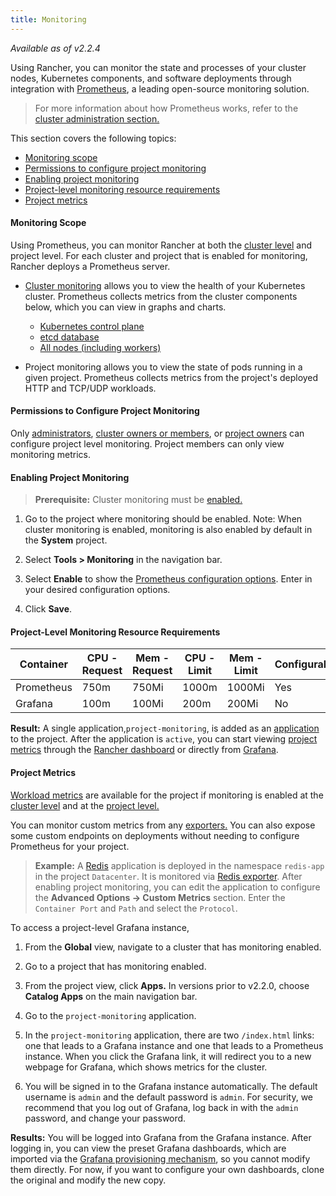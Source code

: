 ```yaml
---
title: Monitoring
---
```


_Available as of v2.2.4_

Using Rancher, you can monitor the state and processes of your cluster nodes, Kubernetes components, and software deployments through integration with [Prometheus](https://prometheus.io/), a leading open-source monitoring solution.

> For more information about how Prometheus works, refer to the [cluster administration section.](/docs/cluster-admin/tools/monitoring/#about-prometheus)

This section covers the following topics:

- [Monitoring scope](#monitoring-scope)
- [Permissions to configure project monitoring](#permissions-to-configure-project-monitoring)
- [Enabling project monitoring](#enabling-project-monitoring)
- [Project-level monitoring resource requirements](#project-level-monitoring-resource-requirements)
- [Project metrics](#project-metrics)

#### Monitoring Scope

Using Prometheus, you can monitor Rancher at both the [cluster level](/docs/cluster-admin/tools/monitoring/) and project level. For each cluster and project that is enabled for monitoring, Rancher deploys a Prometheus server.

- [Cluster monitoring](/docs/cluster-admin/tools/monitoring/) allows you to view the health of your Kubernetes cluster. Prometheus collects metrics from the cluster components below, which you can view in graphs and charts.

  - [Kubernetes control plane](/docs/cluster-admin/tools/monitoring/cluster-metrics/#kubernetes-components-metrics)
  - [etcd database](/docs/cluster-admin/tools/monitoring/cluster-metrics/#etcd-metrics)
  - [All nodes (including workers)](/docs/cluster-admin/tools/monitoring/cluster-metrics/#cluster-metrics)

- Project monitoring allows you to view the state of pods running in a given project. Prometheus collects metrics from the project's deployed HTTP and TCP/UDP workloads.

#### Permissions to Configure Project Monitoring

Only [administrators](/docs/admin-settings/rbac/global-permissions/), [cluster owners or members](/docs/admin-settings/rbac/cluster-project-roles/#cluster-roles), or [project owners](/docs/admin-settings/rbac/cluster-project-roles/#project-roles) can configure project level monitoring. Project members can only view monitoring metrics.

#### Enabling Project Monitoring

> **Prerequisite:** Cluster monitoring must be [enabled.](/docs/cluster-admin/tools/monitoring/)

1. Go to the project where monitoring should be enabled. Note: When cluster monitoring is enabled, monitoring is also enabled by default in the **System** project.

1. Select **Tools > Monitoring** in the navigation bar.

1. Select **Enable** to show the [Prometheus configuration options](/docs/cluster-admin/tools/monitoring/prometheus/). Enter in your desired configuration options.

1. Click **Save**.

#### Project-Level Monitoring Resource Requirements

| Container  | CPU - Request | Mem - Request | CPU - Limit | Mem - Limit | Configurable |
| ---------- | ------------- | ------------- | ----------- | ----------- | ------------ |
| Prometheus | 750m          | 750Mi         | 1000m       | 1000Mi      | Yes          |
| Grafana    | 100m          | 100Mi         | 200m        | 200Mi       | No           |

**Result:** A single application,`project-monitoring`, is added as an [application](/docs/catalog/apps/) to the project. After the application is `active`, you can start viewing [project metrics](#project-metrics) through the [Rancher dashboard](/docs/cluster-admin/tools/monitoring/#rancher-dashboard) or directly from [Grafana](/docs/cluster-admin/tools/monitoring/#grafana).

#### Project Metrics

[Workload metrics](/docs/cluster-admin/tools/monitoring/cluster-metrics/#workload-metrics) are available for the project if monitoring is enabled at the [cluster level](/docs/cluster-admin/tools/monitoring/) and at the [project level.](#enabling-project-monitoring)

You can monitor custom metrics from any [exporters.](https://prometheus.io/docs/instrumenting/exporters/) You can also expose some custom endpoints on deployments without needing to configure Prometheus for your project.

> **Example:**
> A [Redis](https://redis.io/) application is deployed in the namespace `redis-app` in the project `Datacenter`. It is monitored via [Redis exporter](https://github.com/oliver006/redis_exporter). After enabling project monitoring, you can edit the application to configure the <b>Advanced Options -> Custom Metrics</b> section. Enter the `Container Port` and `Path` and select the `Protocol`.

To access a project-level Grafana instance,

1. From the **Global** view, navigate to a cluster that has monitoring enabled.

1. Go to a project that has monitoring enabled.

1. From the project view, click **Apps.** In versions prior to v2.2.0, choose **Catalog Apps** on the main navigation bar.

1. Go to the `project-monitoring` application.

1. In the `project-monitoring` application, there are two `/index.html` links: one that leads to a Grafana instance and one that leads to a Prometheus instance. When you click the Grafana link, it will redirect you to a new webpage for Grafana, which shows metrics for the cluster.

1. You will be signed in to the Grafana instance automatically. The default username is `admin` and the default password is `admin`. For security, we recommend that you log out of Grafana, log back in with the `admin` password, and change your password.

**Results:** You will be logged into Grafana from the Grafana instance. After logging in, you can view the preset Grafana dashboards, which are imported via the [Grafana provisioning mechanism](http://docs.grafana.org/administration/provisioning/#dashboards), so you cannot modify them directly. For now, if you want to configure your own dashboards, clone the original and modify the new copy.
